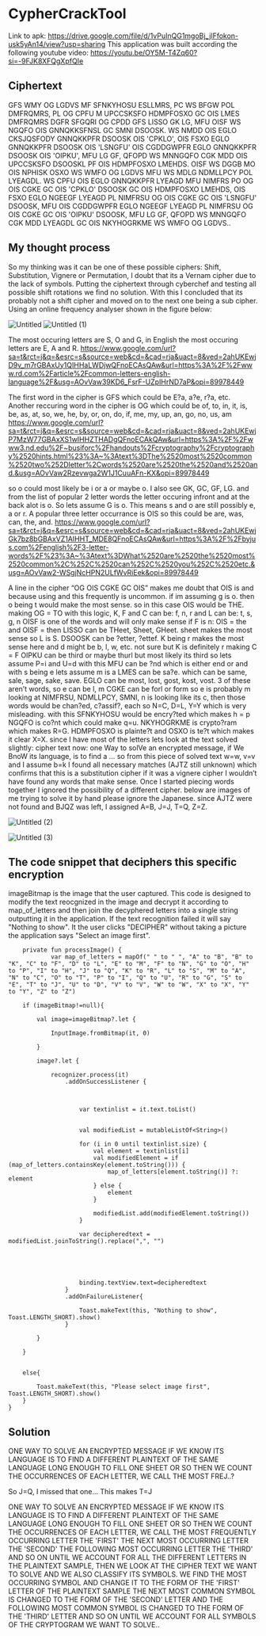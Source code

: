 # CypherCrackTool
Link to apk: https://drive.google.com/file/d/1vPuInQG1mgoBj_jlFfokon-usk5yAn14/view?usp=sharing 
This application was built according the following youtube video: https://youtu.be/OY5M-T4Zq60?si=-9FJK8XFQgXpfQIe 

## Ciphertext 
GFS WMY OG LGDVS MF SFNKYHOSU ESLLMRS, PC WS
BFGW POL DMFRQMRS, PL OG CPFU M UPCCSKSFO
HDMPFOSXO GC OIS LMES DMFRQMRS DGFR SFGQRI OG
CPDD GFS LISSO GK LG, MFU OISF WS NGQFO OIS
GNNQKKSFNSL GC SMNI DSOOSK. WS NMDD OIS EGLO
CKSJQSFODY GNNQKKPFR DSOOSK OIS 'CPKLO', OIS
FSXO EGLO GNNQKKPFR DSOOSK OIS 'LSNGFU' OIS
CGDDGWPFR EGLO GNNQKKPFR DSOOSK OIS 'OIPKU', MFU
LG GF, QFOPD WS MNNGQFO CGK MDD OIS UPCCSKSFO
DSOOSKL PF OIS HDMPFOSXO LMEHDS. OISF WS DGGB MO
OIS NPHISK OSXO WS WMFO OG LGDVS MFU WS MDLG
NDMLLPCY POL LYEAGDL. WS CPFU OIS EGLO GNNQKKPFR
LYEAGD MFU NIMFRS PO OG OIS CGKE GC OIS 'CPKLO'
DSOOSK GC OIS HDMPFOSXO LMEHDS, OIS FSXO EGLO
NGEEGF LYEAGD PL NIMFRSU OG OIS CGKE GC OIS
'LSNGFU' DSOOSK, MFU OIS CGDDGWPFR EGLO NGEEGF
LYEAGD PL NIMFRSU OG OIS CGKE GC OIS 'OIPKU'
DSOOSK, MFU LG GF, QFOPD WS MNNGQFO CGK MDD
LYEAGDL GC OIS NKYHOGRKME WS WMFO OG LGDVS..

## My thought process
So my thinking was it can be one of these possible ciphers:
Shift, Substitution, Vignere or Permutation, I doubt that its a Vernam cipher due to the lack of symbols.
Putting the ciphertext through cyberchef and testing all possible shift rotations we find no solution. With this I concluded that its
probably not a shift cipher and moved on to the next one being a sub cipher. 
Using an online frequency analyser shown in the figure below:

![Untitled](https://github.com/ColemanAlexander/CypherCrackTool/assets/104588582/b93bba76-293e-486d-a143-fd9b6cde001f)
![Untitled (1)](https://github.com/ColemanAlexander/CypherCrackTool/assets/104588582/0f017fc5-8afa-4a20-9c6c-02e85cb844a2)

The most occuring letters are S, O and G, in English the most occuring letters are E, A and R. https://www.google.com/url?sa=t&rct=j&q=&esrc=s&source=web&cd=&cad=rja&uact=8&ved=2ahUKEwjD9v_m7rGBAxUy1QIHHaLWDjwQFnoECAsQAw&url=https%3A%2F%2Fwww.rd.com%2Farticle%2Fcommon-letters-english-language%2F&usg=AOvVaw39KD6_FsrF-UZpIHrND7aP&opi=89978449 

The first word in the cipher is GFS which could be E?a, a?e, r?a, etc. Another reccuring word in the cipher is OG which could be of, to, in, it, is, be, as, at, so, we, he, by, or, on, do, if, me, my, up, an, go, no, us, am  https://www.google.com/url?sa=t&rct=j&q=&esrc=s&source=web&cd=&cad=rja&uact=8&ved=2ahUKEwjP7MzW77GBAxXS1wIHHZTHADgQFnoECAkQAw&url=https%3A%2F%2Fwww3.nd.edu%2F~busiforc%2Fhandouts%2Fcryptography%2Fcryptography%2520hints.html%23%3A~%3Atext%3DThe%2520most%2520common%2520two%252Dletter%2Cwords%2520are%2520the%2520and%2520and.&usg=AOvVaw2Rzevwga2W1J1CuuAFn-KX&opi=89978449 

so o could most likely be i or a or maybe o. I also see GK, GC, GF, LG. and from the list  of popular 2 letter words the letter occuring infront and at the back alot is o.  So lets assume G is o. This means s and o are still possibly e, a or r. A popular three letter occurrance is OIS so this could be are, was, can, the, and. https://www.google.com/url?sa=t&rct=j&q=&esrc=s&source=web&cd=&cad=rja&uact=8&ved=2ahUKEwjGk7bz8bGBAxVZ1AIHHT_MDE8QFnoECAsQAw&url=https%3A%2F%2Fbyjus.com%2Fenglish%2F3-letter-words%2F%23%3A~%3Atext%3DWhat%2520are%2520the%2520most%2520common%2C%252C%2520can%252C%2520you%252C%2520etc.&usg=AOvVaw2-WSgjNcHPN2ULfWvRiEek&opi=89978449 

A line in the cipher “OG OIS CGKE GC OIS” makes me doubt that OIS is and because using and this frequently is uncommon. if im assuming g is o. then o being t would make the most sense. so in this case OIS would be THE. making OG = TO
with this logic, K, F and C can be: f, n, r and L can be: t, s, g, n
OISF is one of the words and will only make sense if F is n: OIS = the and OISF = then
LISSO can be THeet, Sheet, GHeet. sheet makes the most sense so L is S.
DSOOSK can be ?etter, ?ettef. K being r makes the most sense here and d might be b, l, w, etc. not sure but K is definitely r making C = F
OIPKU can be third or maybe thurl but most likely its third so lets assume P=i and U=d
with this MFU can be ?nd which is either end or and with s being e lets assume m is a
LMES can be sa?e. which can be same, sale, sage, sake, save.
EGLO can be most, lost, gost, kost, vost. 3 of these aren’t words, so e can be l, m
CGKE can be forl or form so e is probably m
looking at NIMFRSU, NDMLLPCY, SMNI, n is looking like its c, then those words would be chan?ed, c?assif?, each so N=C, D=L, Y=Y which is very misleading.
with this SFNKYHOSU would be encry?ted which makes h = p
NGQFO is co?nt which could make q=u. 
NKYHOGRKME is crypto?ram which makes R=G.
HDMPFOSXO is plainte?t and OSXO is te?t which makes it clear X=X.
since I have most of the letters lets look at the text solved slightly:
cipher text now:
one Way to solVe an encrypted message, if We
BnoW its language, is to find a …
so from this piece of solved text w=w, v=v and I assume b=k
I found all necessary matches (AJTZ still unknown) which confirms that this is a substitution cipher if it was a vignere cipher I wouldn’t have found any words that make sense. Once I started piecing words together I ignored the possibility of a different cipher.
below are images of me trying to solve it by hand please ignore the Japanese. since AJTZ were not found and BJQZ was left, I assigned A=B, J=J, T=Q, Z=Z.





![Untitled (2)](https://github.com/ColemanAlexander/CypherCrackTool/assets/104588582/18c9b2a5-b93e-4e59-b07e-f36b12bb639a)

![Untitled (3)](https://github.com/ColemanAlexander/CypherCrackTool/assets/104588582/7df01de3-7517-42e8-863f-e57fd8b05209)

## The code snippet that deciphers this specific encryption
imageBitmap is the image that the user captured. This code is designed to modify the text reocgnized in the image and decrypt it according to map_of_letters and then join the decyphered letters into a single string outputting it in the application. If the text recognition failed it will say "Nothing to show". It the user clicks "DECIPHER" without taking a picture the application says "Select an image first".

        private fun processImage() {
                var map_of_letters = mapOf(" " to " ", "A" to "B", "B" to "K", "C" to "F", "D" to "L", "E" to "M", "F" to "N", "G" to "O", "H" to "P", "I" to "H", "J" to "Q", "K" to "R", "L" to "S", "M" to "A", "N" to "C", "O" to "T", "P" to "I", "Q" to "U", "R" to "G", "S" to "E", "T" to "J", "U" to "D", "V" to "V", "W" to "W", "X" to "X", "Y" to "Y", "Z" to "Z")

        if (imageBitmap!=null){

            val image=imageBitmap?.let {

                InputImage.fromBitmap(it, 0)

            }

            image?.let {

                recognizer.process(it)
                    .addOnSuccessListener {



                        var textinlist = it.text.toList()


                        val modifiedList = mutableListOf<String>()

                        for (i in 0 until textinlist.size) {
                            val element = textinlist[i]
                            val modifiedElement = if (map_of_letters.containsKey(element.toString())) {
                                map_of_letters[element.toString()] ?: element
                            } else {
                                element
                            }

                            modifiedList.add(modifiedElement.toString())
                        }

                        var decipheredtext = modifiedList.joinToString().replace(",", "")





                        binding.textView.text=decipheredtext
                    }
                    .addOnFailureListener{

                        Toast.makeText(this, "Nothing to show", Toast.LENGTH_SHORT).show()
                    }

            }

        }


        else{

            Toast.makeText(this, "Please select image first", Toast.LENGTH_SHORT).show()
        }
    }


## Solution


ONE WAY TO SOLVE AN ENCRYPTED MESSAGE IF WE KNOW ITS LANGUAGE IS TO FIND A DIFFERENT PLAINTEXT OF THE SAME LANGUAGE LONG ENOUGH TO FILL ONE SHEET OR SO THEN WE COUNT THE OCCURRENCES OF EACH LETTER, WE CALL THE MOST FREJ..?



So J=Q, I missed that one... This makes T=J




ONE WAY TO SOLVE AN ENCRYPTED MESSAGE IF WE KNOW ITS LANGUAGE IS TO FIND A DIFFERENT PLAINTEXT OF THE SAME LANGUAGE LONG ENOUGH TO FILL ONE SHEET OR SO THEN WE COUNT THE OCCURRENCES OF EACH LETTER, WE CALL THE MOST FREQUENTLY OCCURRING LETTER THE 'FIRST' THE NEXT MOST OCCURRING LETTER THE 'SECOND' THE FOLLOWING MOST OCCURRING LETTER THE 'THIRD' AND SO ON UNTIL WE ACCOUNT FOR ALL THE DIFFERENT LETTERS IN THE PLAINTEXT SAMPLE, THEN WE LOOK AT THE CIPHER TEXT WE WANT TO SOLVE AND WE ALSO CLASSIFY ITS SYMBOLS. WE FIND THE MOST OCCURRING SYMBOL AND CHANGE IT TO THE FORM OF THE 'FIRST' LETTER OF THE PLAINTEXT SAMPLE THE NEXT MOST COMMON SYMBOL IS CHANGED TO THE FORM OF THE 'SECOND' LETTER AND THE FOLLOWING MOST COMMON SYMBOL IS CHANGED TO THE FORM OF THE 'THIRD' LETTER AND SO ON UNTIL WE ACCOUNT FOR ALL SYMBOLS OF THE CRYPTOGRAM WE WANT TO SOLVE..















